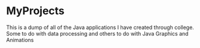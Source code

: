 # MyProjects
This is a dump of all of the Java applications I have created through college. Some to do with data processing and others to do with Java Graphics and Animations
